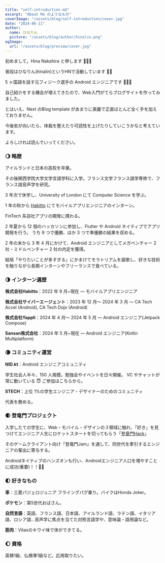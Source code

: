 ```yaml
---
title: "self-introduction.md"
excerpt: "About Me のようなもの"
coverImage: "/assets/blog/self-introduction/cover.jpg"
date: "2024-06-11"
author:
  name: ひなりん
  picture: "/assets/blog/author/hinalin.png"
ogImage:
  url: "/assets/blog/preview/cover.jpg"
---
```


初めまして。Hina Nakahira と申します 🙌🏻✨

普段はひなりん(hinalin)というHNで活動しています 🙆‍♀️

5 ヶ国語を話す元フィジーク選手の Android エンジニアです 📱🏋️‍♀️

自己紹介をする機会が増えてきたので、Web入門がてらブログサイトを作ってみました。

とはいえ、Next のBlog template があまりに美麗で正直ほとんど全く手を加えておりません。

今後気が向いたら、体裁を整えたり可読性を上げたりしていこうかなと考えています。

よろしければ読んでいってください。

### 🌖 略歴

アイルランドと日本の高校を卒業。

その後関西学院大学文学言語学科に入学。フランス文学フランス語学専修で、フランス語音声学を研究。

3 年次で休学し、University of London にて Computer Science を学ぶ。

1 年の秋から [Habitto](https://www.habitto.com/) にてモバイルアプリエンジニアのインターン。

FinTech 系自社アプリの開発に携わる。

2 年夏から 12 個のハッカソンに参加し、Flutter や Android ネイティブでアプリ開発を行う。
うち 9 つで優勝、ほか 3 つで準優勝の結果を収める。

2 年の末から 3 年 4 月にかけて、Android エンジニアとしてメガベンチャー 2 社・ミドルベンチャー 2 社の内定を獲得。

結局「やりたいことが多すぎる」にかまけてモラトリアムを謳歌し、好きな技術を触りながら長期インターンやフリーランスで食べている。

### 🌗 インターン遍歴

**株式会社Habitto**：2022 年 9 月~現在 — モバイルアプリエンジニア

**株式会社サイバーエージェント**：2023 年 12 月～ 2024 年 3 月 — CA Tech Accel (Android), CA Tech Dojo (Android)

**株式会社Yappli**：2024 年 4 月～ 2024 年 5 月 — Android エンジニア(Jetpack Compose)

**Sansan株式会社**：2024 年 5 月~現在 — Android エンジニア(Kotlin Multiplatform)

### 🌘 コミュニティ運営

**NID.kt**：Android エンジニアコミュニティ

学生社会人半々、150 人規模。勉強会やイベントを日々開催。
VC やチャットが常に動いている 😇
ご参加はこちらから。

**STECH**：上位 1%の学生エンジニア・デザイナーのためのコミュニティ

代表を務める。

### 🌒 登竜門プロジェクト

入学したての学生に、Web・モバイル・デザインの３領域に触れ、「好き」を見つけてエンジニア人生にロケットスタートを切ってもらう「[登竜門Hack](https://nxtend.connpass.com/event/316511/)」

そのゲームクライアント向け「登竜門Jam」を通して、同世代を牽引するエンジニアの輩出に寄与する。

Androidネイティブのハンズオンも行い、Androidエンジニア人口を増やすことに成功(重要)！！🍾🎊


### 🌓 好きなもの

**車**：三菱パジェロジュニア フライングパグ乗り。バイクはHonda Joker。

**ポケモン**：第5世代おばさん。

**自然言語**：英語、フランス語、日本語、アイルランド語、ラテン語、イタリア語、ロシア語…音声学に焦点を当てた対照言語学や、意味論・語用論など。

**筋肉**：Vitasのキウイ味で体ができてる。

### 🌔 資格

英検1級、仏検準1級など。応用取りたい。


